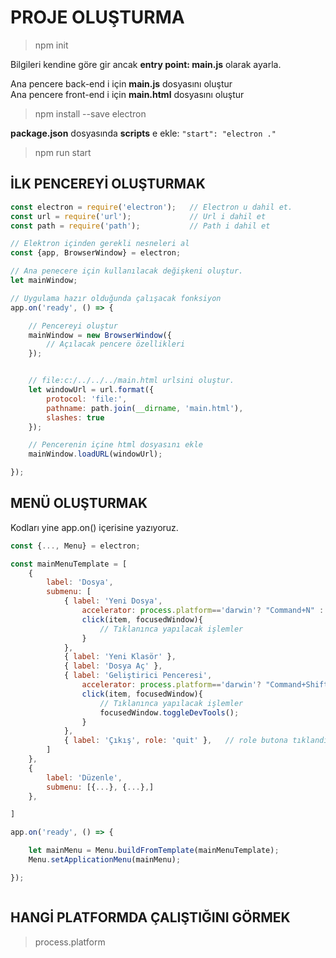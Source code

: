# PROJE OLUŞTURMA
> npm init

Bilgileri kendine göre gir ancak  **entry point: main.js** olarak ayarla.

Ana pencere back-end i için **main.js** dosyasını oluştur  
Ana pencere front-end i için **main.html** dosyasını oluştur

> npm install --save electron

**package.json** dosyasında **scripts** e ekle: `"start": "electron ."`

> npm run start

## İLK PENCEREYİ OLUŞTURMAK

```js
const electron = require('electron');   // Electron u dahil et.
const url = require('url');             // Url i dahil et
const path = require('path');           // Path i dahil et

// Elektron içinden gerekli nesneleri al
const {app, BrowserWindow} = electron;

// Ana penecere için kullanılacak değişkeni oluştur.
let mainWindow;             

// Uygulama hazır olduğunda çalışacak fonksiyon
app.on('ready', () => {

    // Pencereyi oluştur
    mainWindow = new BrowserWindow({
        // Açılacak pencere özellikleri
    });


    // file:c:/../../../main.html urlsini oluştur.
    let windowUrl = url.format({
        protocol: 'file:',
        pathname: path.join(__dirname, 'main.html'),
        slashes: true
    });

    // Pencerenin içine html dosyasını ekle
    mainWindow.loadURL(windowUrl);

});

```

## MENÜ OLUŞTURMAK
Kodları yine app.on() içerisine yazıyoruz.
```js
const {..., Menu} = electron;

const mainMenuTemplate = [
    {
        label: 'Dosya',
        submenu: [
            { label: 'Yeni Dosya',
                accelerator: process.platform=='darwin'? "Command+N" : "Ctrl+N",
                click(item, focusedWindow){
                    // Tıklanınca yapılacak işlemler
                }
            },
            { label: 'Yeni Klasör' },
            { label: 'Dosya Aç' },
            { label: 'Geliştirici Penceresi',
                accelerator: process.platform=='darwin'? "Command+Shift+I" : "Ctrl+Shift+I",
                click(item, focusedWindow){
                    // Tıklanınca yapılacak işlemler
                    focusedWindow.toggleDevTools();
                }
            },
            { label: 'Çıkış', role: 'quit' },   // role butona tıklandığında role içindeki kodun varsayılan işlemini yap.
        ]
    },
    {
        label: 'Düzenle',
        submenu: [{...}, {...},]
    },

]

app.on('ready', () => {

    let mainMenu = Menu.buildFromTemplate(mainMenuTemplate);
    Menu.setApplicationMenu(mainMenu);

});



```

## HANGİ PLATFORMDA ÇALIŞTIĞINI GÖRMEK
> process.platform


```js
```



```js
```












#
